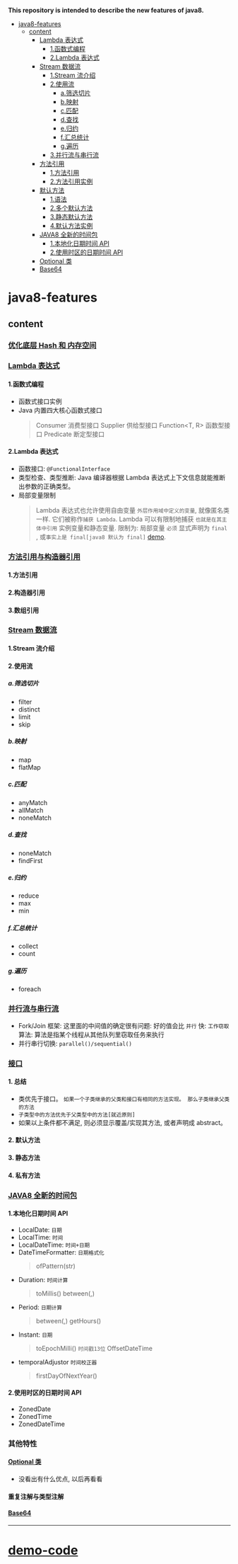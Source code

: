 **This repository is intended to describe the new features of java8.**

- [java8-features](#java8-features)
  - [content](#content)
    - [Lambda 表达式](#lambda-%E8%A1%A8%E8%BE%BE%E5%BC%8F)
      - [1.函数式编程](#1%E5%87%BD%E6%95%B0%E5%BC%8F%E7%BC%96%E7%A8%8B)
      - [2.Lambda 表达式](#2lambda-%E8%A1%A8%E8%BE%BE%E5%BC%8F)
    - [Stream 数据流](#stream-%E6%95%B0%E6%8D%AE%E6%B5%81)
      - [1.Stream 流介绍](#1stream-%E6%B5%81%E4%BB%8B%E7%BB%8D)
      - [2.使用流](#2%E4%BD%BF%E7%94%A8%E6%B5%81)
        - [a.筛选切片](#a%E7%AD%9B%E9%80%89%E5%88%87%E7%89%87)
        - [b.映射](#b%E6%98%A0%E5%B0%84)
        - [c.匹配](#c%E5%8C%B9%E9%85%8D)
        - [d.查找](#d%E6%9F%A5%E6%89%BE)
        - [e.归约](#e%E5%BD%92%E7%BA%A6)
        - [f.汇总统计](#f%E6%B1%87%E6%80%BB%E7%BB%9F%E8%AE%A1)
        - [g.遍历](#g%E9%81%8D%E5%8E%86)
      - [3.并行流与串行流](#3%E5%B9%B6%E8%A1%8C%E6%B5%81%E4%B8%8E%E4%B8%B2%E8%A1%8C%E6%B5%81)
    - [方法引用](#%E6%96%B9%E6%B3%95%E5%BC%95%E7%94%A8)
      - [1.方法引用](#1%E6%96%B9%E6%B3%95%E5%BC%95%E7%94%A8)
      - [2.方法引用实例](#2%E6%96%B9%E6%B3%95%E5%BC%95%E7%94%A8%E5%AE%9E%E4%BE%8B)
    - [默认方法](#%E9%BB%98%E8%AE%A4%E6%96%B9%E6%B3%95)
      - [1.语法](#1%E8%AF%AD%E6%B3%95)
      - [2.多个默认方法](#2%E5%A4%9A%E4%B8%AA%E9%BB%98%E8%AE%A4%E6%96%B9%E6%B3%95)
      - [3.静态默认方法](#3%E9%9D%99%E6%80%81%E9%BB%98%E8%AE%A4%E6%96%B9%E6%B3%95)
      - [4.默认方法实例](#4%E9%BB%98%E8%AE%A4%E6%96%B9%E6%B3%95%E5%AE%9E%E4%BE%8B)
    - [JAVA8 全新的时间包](#java8-%E5%85%A8%E6%96%B0%E7%9A%84%E6%97%B6%E9%97%B4%E5%8C%85)
      - [1.本地化日期时间 API](#1%E6%9C%AC%E5%9C%B0%E5%8C%96%E6%97%A5%E6%9C%9F%E6%97%B6%E9%97%B4-api)
      - [2.使用时区的日期时间 API](#2%E4%BD%BF%E7%94%A8%E6%97%B6%E5%8C%BA%E7%9A%84%E6%97%A5%E6%9C%9F%E6%97%B6%E9%97%B4-api)
    - [Optional 类](#optional-%E7%B1%BB)
    - [Base64](#base64)

# java8-features

## content

### [优化底层 Hash 和 内存空间](./feature/Hash底层优化.md)

### [Lambda 表达式](./feature/Lambda.md)

#### 1.函数式编程

- 函数式接口实例
- Java 内置四大核心函数式接口
  > Consumer<T> 消费型接口
  > Supplier<T> 供给型接口
  > Function<T, R> 函数型接口
  > Predicate<T> 断定型接口

#### 2.Lambda 表达式

- 函数接口: `@FunctionalInterface`
- 类型检查、类型推断: Java 编译器根据 Lambda 表达式上下文信息就能推断出参数的正确类型。
- 局部变量限制
  > Lambda 表达式也允许使用自由变量 `外层作用域中定义的变量`, 就像匿名类一样. 它们被称作`捕获 Lambda`.
  > Lambda 可以有限制地捕获 `也就是在其主体中引用` 实例变量和静态变量. 限制为: 局部变量 `必须` 显式声明为 `final` , 或`事实上是 final[java8 默认为 final]` [demo](./feature/Lambda.md#语法).

### [方法引用与构造器引用](./feature/Reference.md)

#### 1.方法引用

#### 2.构造器引用

#### 3.数组引用

### [Stream 数据流](./feature/Stream.md)

#### 1.Stream 流介绍

#### 2.使用流

##### a.筛选切片

- filter
- distinct
- limit
- skip

##### b.映射

- map
- flatMap

##### c.匹配

- anyMatch
- allMatch
- noneMatch

##### d.查找

- noneMatch
- findFirst

##### e.归约

- reduce
- max
- min

##### f.汇总统计

- collect
- count

##### g.遍历

- foreach

### [并行流与串行流](./feature/parallel.md)

- Fork/Join 框架: 这里面的中间值的确定很有问题: 好的值会比 `并行` 快: `工作窃取`算法: 算法是指某个线程从其他队列里窃取任务来执行
- 并行串行切换: `parallel()/sequential()`

### [接口](./feature/Interface.md)

#### 1. 总结

- 类优先于接口。 `如果一个子类继承的父类和接口有相同的方法实现。 那么子类继承父类的方法`
- `子类型中的方法优先于父类型中的方法[就近原则]`
- 如果以上条件都不满足, 则必须显示覆盖/实现其方法, 或者声明成 abstract。

#### 2. 默认方法

#### 3. 静态方法

#### 4. 私有方法

### [JAVA8 全新的时间包](./feature/DateTime.md)

#### 1.本地化日期时间 API

- LocalDate: `日期`
- LocalTime: `时间`
- LocalDateTime: `时间+日期`
- DateTimeFormatter: `日期格式化`
  > ofPattern(str)
- Duration: `时间计算`
  > toMillis()
  > between(,)
- Period: `日期计算`
  > between(,)
  > getHours()
- Instant: `日期`
  > toEpochMilli() `时间戳13位`
  > OffsetDateTime
- temporalAdjustor `时间校正器`
  > firstDayOfNextYear()

#### 2.使用时区的日期时间 API

- ZonedDate
- ZonedTime
- ZonedDateTime

### 其他特性

#### [Optional 类](./feature/Optional.md)

- 没看出有什么优点, 以后再看看

#### 重复注解与类型注解

#### [Base64](./feature/Base64.md)

---

# [demo-code](https://github.com/Alice52/DemoCode/tree/master/javase/java8-feature)
